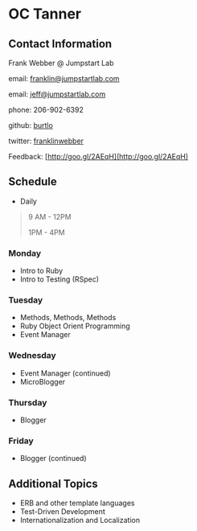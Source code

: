 # OC Tanner


## Contact Information

Frank Webber @ Jumpstart Lab

email: franklin@jumpstartlab.com

email: jeff@jumpstartlab.com

phone: 206-902-6392

github: [burtlo](https://github.com/burtlo)

twitter: [franklinwebber](http://twitter.com/franklinwebber)

Feedback: [http://goo.gl/2AEqH](http://goo.gl/2AEqH)

## Schedule

* Daily

> 9 AM - 12PM
>
> 1PM - 4PM


### Monday

* Intro to Ruby
* Intro to Testing (RSpec)

### Tuesday
* Methods, Methods, Methods
* Ruby Object Orient Programming
* Event Manager

### Wednesday 

* Event Manager (continued)
* MicroBlogger

### Thursday

* Blogger


### Friday

* Blogger (continued)


## Additional Topics

* ERB and other template languages
* Test-Driven Development
* Internationalization and Localization